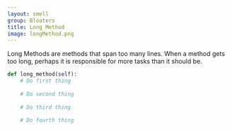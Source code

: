 ```yaml
---
layout: smell
group: Bloaters
title: Long Method
image: longMethod.png
---
```

Long Methods are methods that span too many lines. When a method gets too long, perhaps it is responsible for more tasks than it should be.

~~~ python
def long_method(self):
    # Do first thing
    
    # Do second thing
    
    # Do third thing
    
    # Do fourth thing
~~~
